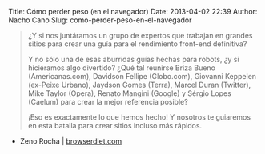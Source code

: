 Title: Cómo perder peso (en el navegador)
Date: 2013-04-02 22:39
Author: Nacho Cano
Slug: como-perder-peso-en-el-navegador

> ¿Y si nos juntáramos un grupo de expertos que trabajan en grandes
> sitios para crear una guía para el rendimiento front-end definitiva?
>
> Y no sólo una de esas aburridas guías hechas para robots, ¿y si
> hiciéramos algo divertido? ¿Qué tal reunirse Briza Bueno
> (Americanas.com), Davidson Fellipe (Globo.com), Giovanni Keppelen
> (ex-Peixe Urbano), Jaydson Gomes (Terra), Marcel Duran (Twitter), Mike
> Taylor (Opera), Renato Mangini (Google) y Sérgio Lopes (Caelum) para
> crear la mejor referencia posible?
>
> ¡Eso es exactamente lo que hemos hecho! Y nosotros te guiaremos en
> esta batalla para crear sitios incluso más rápidos.

- Zeno Rocha | [browserdiet.com][]

  [browserdiet.com]: http://browserdiet.com/es/
    "Cómo perder peso (en el navegador)"
